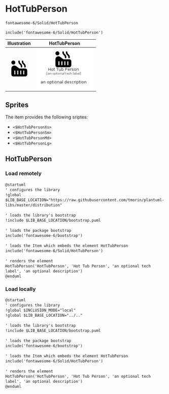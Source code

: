 # HotTubPerson


```text
fontawesome-6/Solid/HotTubPerson
```

```text
include('fontawesome-6/Solid/HotTubPerson')
```



| Illustration | HotTubPerson |
| :---: | :---: |
| ![illustration for Illustration](../../fontawesome-6/Solid/HotTubPerson.png) | ![illustration for HotTubPerson](../../fontawesome-6/Solid/HotTubPerson.Local.png) |



## Sprites
The item provides the following sriptes:

- `<$HotTubPersonXs>`
- `<$HotTubPersonSm>`
- `<$HotTubPersonMd>`
- `<$HotTubPersonLg>`





## HotTubPerson

### Load remotely
```plantuml
@startuml
' configures the library
!global $LIB_BASE_LOCATION="https://raw.githubusercontent.com/tmorin/plantuml-libs/master/distribution"

' loads the library's bootstrap
!include $LIB_BASE_LOCATION/bootstrap.puml

' loads the package bootstrap
include('fontawesome-6/bootstrap')

' loads the Item which embeds the element HotTubPerson
include('fontawesome-6/Solid/HotTubPerson')

' renders the element
HotTubPerson('HotTubPerson', 'Hot Tub Person', 'an optional tech label', 'an optional description')
@enduml
```

### Load locally
```plantuml
@startuml
' configures the library
!global $INCLUSION_MODE="local"
!global $LIB_BASE_LOCATION="../.."

' loads the library's bootstrap
!include $LIB_BASE_LOCATION/bootstrap.puml

' loads the package bootstrap
include('fontawesome-6/bootstrap')

' loads the Item which embeds the element HotTubPerson
include('fontawesome-6/Solid/HotTubPerson')

' renders the element
HotTubPerson('HotTubPerson', 'Hot Tub Person', 'an optional tech label', 'an optional description')
@enduml
```

